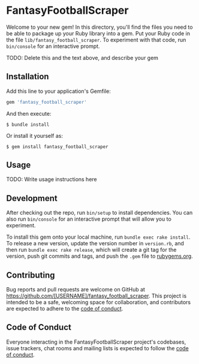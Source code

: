 # FantasyFootballScraper

Welcome to your new gem! In this directory, you'll find the files you need to be able to package up your Ruby library into a gem. Put your Ruby code in the file `lib/fantasy_football_scraper`. To experiment with that code, run `bin/console` for an interactive prompt.

TODO: Delete this and the text above, and describe your gem

## Installation

Add this line to your application's Gemfile:

```ruby
gem 'fantasy_football_scraper'
```

And then execute:

    $ bundle install

Or install it yourself as:

    $ gem install fantasy_football_scraper

## Usage

TODO: Write usage instructions here

## Development

After checking out the repo, run `bin/setup` to install dependencies. You can also run `bin/console` for an interactive prompt that will allow you to experiment.

To install this gem onto your local machine, run `bundle exec rake install`. To release a new version, update the version number in `version.rb`, and then run `bundle exec rake release`, which will create a git tag for the version, push git commits and tags, and push the `.gem` file to [rubygems.org](https://rubygems.org).

## Contributing

Bug reports and pull requests are welcome on GitHub at https://github.com/[USERNAME]/fantasy_football_scraper. This project is intended to be a safe, welcoming space for collaboration, and contributors are expected to adhere to the [code of conduct](https://github.com/[USERNAME]/fantasy_football_scraper/blob/master/CODE_OF_CONDUCT.md).


## Code of Conduct

Everyone interacting in the FantasyFootballScraper project's codebases, issue trackers, chat rooms and mailing lists is expected to follow the [code of conduct](https://github.com/[USERNAME]/fantasy_football_scraper/blob/master/CODE_OF_CONDUCT.md).
